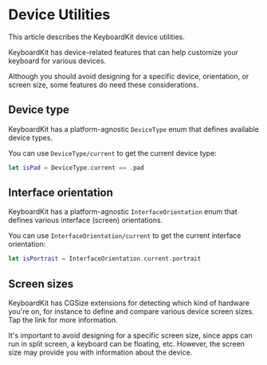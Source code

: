 # Device Utilities

This article describes the KeyboardKit device utilities.

KeyboardKit has device-related features that can help customize your keyboard for various devices.

Although you should avoid designing for a specific device, orientation, or screen size, some features do need these considerations.



## Device type

KeyboardKit has a platform-agnostic ``DeviceType`` enum that defines available device types. 

You can use ``DeviceType/current`` to get the current device type:

```swift
let isPad = DeviceType.current == .pad
```



## Interface orientation

KeyboardKit has a platform-agnostic ``InterfaceOrientation`` enum that defines various interface (screen) orientations. 

You can use ``InterfaceOrientation/current`` to get the current interface orientation:

```swift
let isPortrait = InterfaceOrientation.current.portrait
```



## Screen sizes

KeyboardKit has CGSize extensions for detecting which kind of hardware you're on, for instance to define and compare various device screen sizes. Tap the link for more information.

It's important to avoid designing for a specific screen size, since apps can run in split screen, a keyboard can be floating, etc. However, the screen size may provide you with information about the device.



[Pro]: https://github.com/KeyboardKit/KeyboardKitPro
